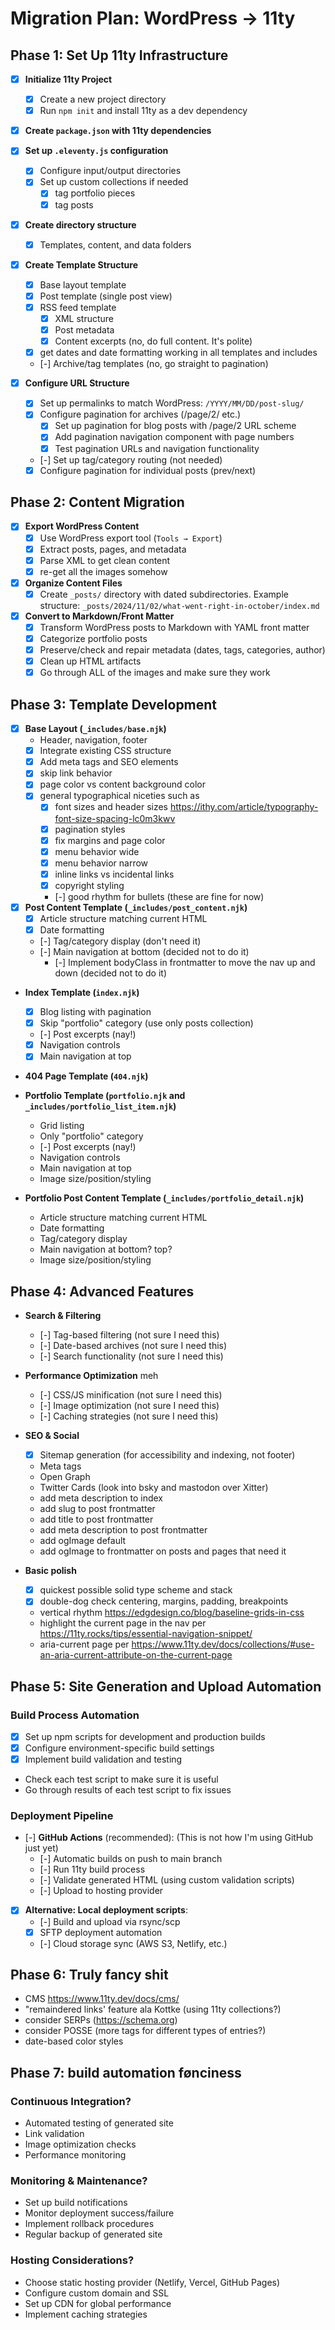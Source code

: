 # Migration Plan: WordPress → 11ty

## Phase 1: Set Up 11ty Infrastructure

- [x] **Initialize 11ty Project**
  - [x] Create a new project directory
  - [x] Run `npm init` and install 11ty as a dev dependency

- [x] **Create `package.json` with 11ty dependencies**

- [x] **Set up `.eleventy.js` configuration**
  - [x] Configure input/output directories
  - [x] Set up custom collections if needed
    - [x] tag portfolio pieces
    - [x] tag posts

- [x] **Create directory structure**
  - [x] Templates, content, and data folders

- [x] **Create Template Structure**
  - [x] Base layout template
  - [x] Post template (single post view)
  - [x] RSS feed template
    - [x] XML structure
    - [x] Post metadata
    - [x] Content excerpts (no, do full content. It's polite)
  - [x] get dates and date formatting working in all templates and includes
  - [-] Archive/tag templates (no, go straight to pagination)

- [x] **Configure URL Structure**
  - [x] Set up permalinks to match WordPress: `/YYYY/MM/DD/post-slug/`
  - [x] Configure pagination for archives (/page/2/ etc.)
    - [x] Set up pagination for blog posts with /page/2 URL scheme
    - [x] Add pagination navigation component with page numbers
    - [x] Test pagination URLs and navigation functionality
  - [-] Set up tag/category routing (not needed)
  - [x] Configure pagination for individual posts (prev/next)

## Phase 2: Content Migration

- [x] **Export WordPress Content**
  - [x] Use WordPress export tool (`Tools → Export`)
  - [x] Extract posts, pages, and metadata
  - [x] Parse XML to get clean content
  - [x] re-get all the images somehow

- [x] **Organize Content Files**
  - [x] Create `_posts/` directory with dated subdirectories. Example structure: `_posts/2024/11/02/what-went-right-in-october/index.md`

- [x] **Convert to Markdown/Front Matter**
  - [x] Transform WordPress posts to Markdown with YAML front matter
  - [x] Categorize portfolio posts
  - [x] Preserve/check and repair metadata (dates, tags, categories, author)
  - [x] Clean up HTML artifacts
  - [x] Go through ALL of the images and make sure they work

## Phase 3: Template Development

- [x] **Base Layout (`_includes/base.njk`)**
  - Header, navigation, footer
  - [x] Integrate existing CSS structure
  - [x] Add meta tags and SEO elements
  - [x] skip link behavior
  - [x] page color vs content background color
  - [x] general typographical niceties such as
    - [x] font sizes and header sizes https://ithy.com/article/typography-font-size-spacing-lc0m3kwv
    - [x] pagination styles
    - [x] fix margins and page color
    - [x] menu behavior wide
    - [x] menu behavior narrow
    - [x] inline links vs incidental links
    - [x] copyright styling
    - [-] good rhythm for bullets (these are fine for now)

- [x] **Post Content Template (`_includes/post_content.njk`)**
  - [x] Article structure matching current HTML
  - [x] Date formatting
  - [-] Tag/category display (don't need it)
  - [-] Main navigation at bottom (decided not to do it)
    - [-] Implement bodyClass in frontmatter to move the nav up and down (decided not to do it)

- **Index Template (`index.njk`)**
  - [x] Blog listing with pagination
  - [x] Skip "portfolio" category (use only posts collection)
  - [-] Post excerpts (nay!)
  - [x] Navigation controls
  - [x] Main navigation at top

- **404 Page Template (`404.njk`)**

- **Portfolio Template (`portfolio.njk` and `_includes/portfolio_list_item.njk`)**
  - Grid listing
  - Only "portfolio" category
  - [-] Post excerpts (nay!)
  - Navigation controls
  - Main navigation at top
  - Image size/position/styling

- **Portfolio Post Content Template (`_includes/portfolio_detail.njk`)**
  - Article structure matching current HTML
  - Date formatting
  - Tag/category display
  - Main navigation at bottom? top?
  - Image size/position/styling

## Phase 4: Advanced Features

- **Search & Filtering**
  - [-] Tag-based filtering (not sure I need this)
  - [-] Date-based archives (not sure I need this)
  - [-] Search functionality (not sure I need this)

- **Performance Optimization** meh
  - [-] CSS/JS minification (not sure I need this)
  - [-] Image optimization (not sure I need this)
  - [-] Caching strategies (not sure I need this)

- **SEO & Social**
  - [x] Sitemap generation (for accessibility and indexing, not footer)
  - Meta tags
  - Open Graph
  - Twitter Cards (look into bsky and mastodon over Xitter)
  - add meta description to index
  - add slug to post frontmatter
  - add title to post frontmatter
  - add meta description to post frontmatter
  - add ogImage default
  - add ogImage to frontmatter on posts and pages that need it

- **Basic polish**
  - [x] quickest possible solid type scheme and stack
  - [x] double-dog check centering, margins, padding, breakpoints
  - vertical rhythm https://edgdesign.co/blog/baseline-grids-in-css
  - highlight the current page in the nav per https://11ty.rocks/tips/essential-navigation-snippet/
  - aria-current page per https://www.11ty.dev/docs/collections/#use-an-aria-current-attribute-on-the-current-page

## Phase 5: Site Generation and Upload Automation

### Build Process Automation
- [x] Set up npm scripts for development and production builds
- [x] Configure environment-specific build settings
- [x] Implement build validation and testing
- Check each test script to make sure it is useful
- Go through results of each test script to fix issues

### Deployment Pipeline
- [-] **GitHub Actions** (recommended): (This is not how I'm using GitHub just yet)
  - [-] Automatic builds on push to main branch
  - [-] Run 11ty build process
  - [-] Validate generated HTML (using custom validation scripts)
  - [-] Upload to hosting provider

- [x] **Alternative: Local deployment scripts**:
  - [-] Build and upload via rsync/scp
  - [x] SFTP deployment automation
  - [-] Cloud storage sync (AWS S3, Netlify, etc.)

## Phase 6: Truly fancy shit
- CMS https://www.11ty.dev/docs/cms/
- "remaindered links' feature ala Kottke (using 11ty collections?)
- consider SERPs (https://schema.org)
- consider POSSE (more tags for different types of entries?)
- date-based color styles

## Phase 7: build automation fønciness

### Continuous Integration?
- Automated testing of generated site
- Link validation
- Image optimization checks
- Performance monitoring

### Monitoring & Maintenance?
- Set up build notifications
- Monitor deployment success/failure
- Implement rollback procedures
- Regular backup of generated site

### Hosting Considerations?
- Choose static hosting provider (Netlify, Vercel, GitHub Pages)
- Configure custom domain and SSL
- Set up CDN for global performance
- Implement caching strategies

